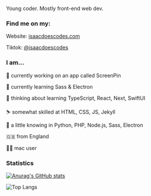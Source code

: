 Young coder. Mostly front-end web dev.

### Find me on my:  

Website: [isaacdoescodes.com](//www.isaacdoescodes.com)
 
Tiktok: [@isaacdoescodes](//tiktok.com/@isaacdoescodes)

### I am...

:hammer: currently working on an app called ScreenPin

:seedling: currently learning Sass & Electron

:thinking: thinking about learning TypeScript, React, Next, SwiftUI

:skier: somewhat skilled at HTML, CSS, JS, Jekyll

:monocle_face: a little knowing in Python, PHP, Node.js, Sass, Electron

:uk: from England

:technologist: mac user

### Statistics

[![Anurag's GitHub stats](https://github-readme-stats.vercel.app/api?username=isaacdoescodes)](https://github.com/anuraghazra/github-readme-stats)

![Top Langs](https://github-readme-stats.vercel.app/api/top-langs/?username=isaacdoescodes&langs_count=8)
